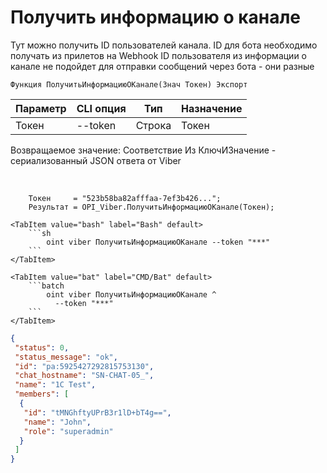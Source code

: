 ﻿---
sidebar_position: 2
---

# Получить информацию о канале
Тут можно получить ID пользователей канала. ID для бота необходимо получать из прилетов на Webhook ID пользователя из информации о канале не подойдет для отправки сообщений через бота - они разные



`Функция ПолучитьИнформациюОКанале(Знач Токен) Экспорт`

  | Параметр | CLI опция | Тип | Назначение |
  |-|-|-|-|
  | Токен | --token | Строка | Токен |

  
  Возвращаемое значение:   Соответствие Из КлючИЗначение - сериализованный JSON ответа от Viber

<br/>




```bsl title="Пример кода"
    Токен     = "523b58ba82afffaa-7ef3b426...";
    Результат = OPI_Viber.ПолучитьИнформациюОКанале(Токен);
```
    

 <Tabs>
  
    <TabItem value="bash" label="Bash" default>
        ```sh
            oint viber ПолучитьИнформациюОКанале --token "***"
        ```
    </TabItem>
  
    <TabItem value="bat" label="CMD/Bat" default>
        ```batch
            oint viber ПолучитьИнформациюОКанале ^
              --token "***"
        ```
    </TabItem>
</Tabs>


```json title="Результат"
{
 "status": 0,
 "status_message": "ok",
 "id": "pa:5925427292815753130",
 "chat_hostname": "SN-CHAT-05_",
 "name": "1C Test",
 "members": [
  {
   "id": "tMNGhftyUPrB3r1lD+bT4g==",
   "name": "John",
   "role": "superadmin"
  }
 ]
}
```
